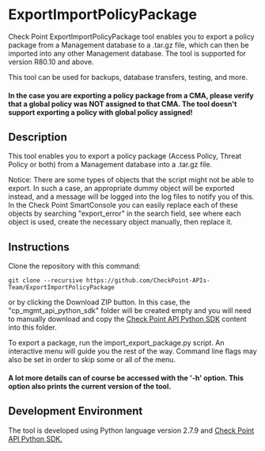 # ExportImportPolicyPackage
Check Point ExportImportPolicyPackage tool enables you to export a policy package from a Management database to a .tar.gz file, which can then be imported into any other Management database. The tool is supported for version R80.10 and above.

This tool can be used for backups, database transfers, testing, and more.

#### In the case you are exporting a policy package from a CMA, please verify that a global policy was NOT assigned to that CMA. The tool doesn't support exporting a policy with global policy assigned!

## Description
This tool enables you to export a policy package (Access Policy, Threat Policy or both) from a Management database into a .tar.gz file.

Notice: There are some types of objects that the script might not be able to export. In such a case, an appropriate dummy object will be exported instead, and a message will be logged into the log files to notify you of this. In the Check Point SmartConsole you can easily replace each of these objects by searching "export_error" in the search field, see where each object is used, create the necessary object manually, then replace it.

## Instructions
Clone the repository with this command:
```git
git clone --recursive https://github.com/CheckPoint-APIs-Team/ExportImportPolicyPackage
```
or by clicking the Download ZIP button. In this case, the "cp_mgmt_api_python_sdk" folder will be created empty and you will need to manually download and copy the [Check Point API Python SDK](https://github.com/CheckPoint-APIs-Team/cpapi-python-sdk) content into this folder.

To export a package, run the import_export_package.py script. An interactive menu will guide you the rest of the way. Command line flags may also be set in order to skip some or all of the menu.

#### A lot more details can of course be accessed with the '-h' option. This option also prints the current version of the tool.

## Development Environment
The tool is developed using Python language version 2.7.9 and [Check Point API Python SDK.](https://github.com/CheckPoint-APIs-Team/cpapi-python-sdk)

